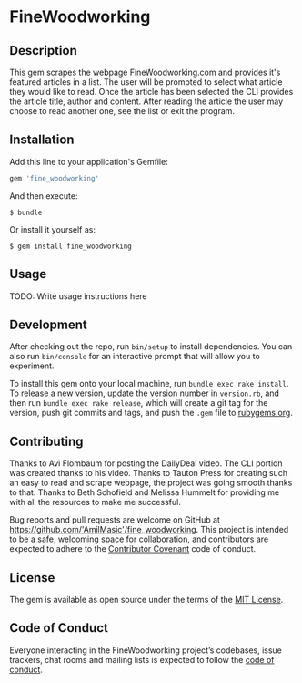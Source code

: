 # FineWoodworking

## Description

This gem scrapes the webpage FineWoodworking.com and provides it's featured articles in a list. The user will be prompted to select what article they would like to read.
Once the article has been selected the CLI provides the article title, author and content. After reading the article the user may choose to read another one, see the list or exit the program.

## Installation

Add this line to your application's Gemfile:

```ruby
gem 'fine_woodworking'
```

And then execute:

    $ bundle

Or install it yourself as:

    $ gem install fine_woodworking

## Usage

TODO: Write usage instructions here

## Development

After checking out the repo, run `bin/setup` to install dependencies. You can also run `bin/console` for an interactive prompt that will allow you to experiment.

To install this gem onto your local machine, run `bundle exec rake install`. To release a new version, update the version number in `version.rb`, and then run `bundle exec rake release`, which will create a git tag for the version, push git commits and tags, and push the `.gem` file to [rubygems.org](https://rubygems.org).

## Contributing

Thanks to Avi Flombaum for posting the DailyDeal video. The CLI portion was created thanks to his video.
Thanks to Tauton Press for creating such an easy to read and scrape webpage, the project was going smooth thanks to that.
Thanks to Beth Schofield and Melissa Hummelt for providing me with all the resources to make me successful.

Bug reports and pull requests are welcome on GitHub at https://github.com/'AmilMasic'/fine_woodworking. This project is intended to be a safe, welcoming space for collaboration, and contributors are expected to adhere to the [Contributor Covenant](http://contributor-covenant.org) code of conduct.

## License

The gem is available as open source under the terms of the [MIT License](https://opensource.org/licenses/MIT).

## Code of Conduct

Everyone interacting in the FineWoodworking project’s codebases, issue trackers, chat rooms and mailing lists is expected to follow the [code of conduct](https://github.com/'AmilMasic'/fine_woodworking/blob/master/CODE_OF_CONDUCT.md).
